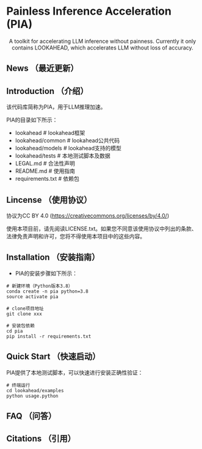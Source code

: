 # Painless Inference Acceleration (PIA)


<p align="center">
  
<p align="center">
   A toolkit for accelerating LLM inference without painness. Currently it only contains LOOKAHEAD, which accelerates LLM without loss of accuracy.
</p>

</p>

## News （最近更新）



## Introduction （介绍）

该代码库简称为PIA，用于LLM推理加速。

PIA的目录如下所示：
- lookahead						# lookahead框架
- lookahead/common              # lookahead公共代码
- lookahead/models			    # lookahead支持的模型
- lookahead/tests			    # 本地测试脚本及数据
- LEGAL.md 					# 合法性声明
- README.md					# 使用指南
- requirements.txt	# 依赖包


## Lincense （使用协议）

协议为CC BY 4.0 (https://creativecommons.org/licenses/by/4.0/)

使用本项目前，请先阅读LICENSE.txt。如果您不同意该使用协议中列出的条款、法律免责声明和许可，您将不得使用本项目中的这些内容。

## Installation （安装指南）

- PIA的安装步骤如下所示：
```
# 新建环境（Python版本3.8）
conda create -n pia python=3.8
source activate pia

# clone项目地址
git clone xxx

# 安装包依赖
cd pia
pip install -r requirements.txt
```


## Quick Start （快速启动）

PIA提供了本地测试脚本，可以快速进行安装正确性验证：
```
# 终端运行
cd lookahead/examples
python usage.python
```

## FAQ （问答）

## Citations （引用）